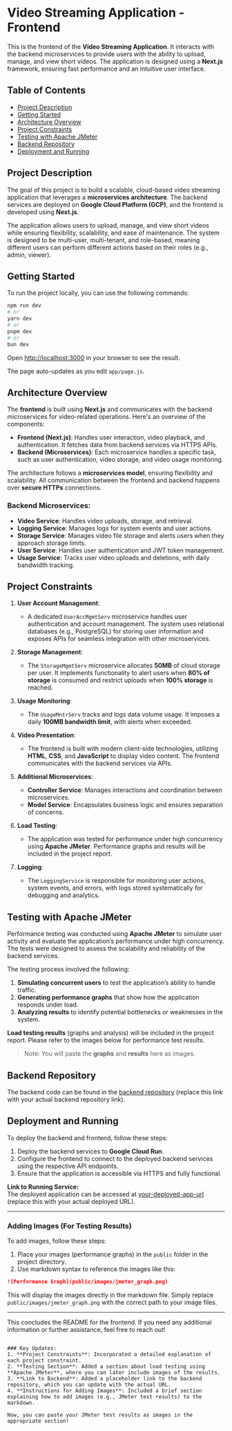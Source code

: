 # Video Streaming Application - Frontend

This is the frontend of the **Video Streaming Application**. It interacts with the backend microservices to provide users with the ability to upload, manage, and view short videos. The application is designed using a **Next.js** framework, ensuring fast performance and an intuitive user interface.

## Table of Contents

- [Project Description](#project-description)
- [Getting Started](#getting-started)
- [Architecture Overview](#architecture-overview)
- [Project Constraints](#project-constraints)
- [Testing with Apache JMeter](#testing-with-apache-jmeter)
- [Backend Repository](#backend-repository)
- [Deployment and Running](#deployment-and-running)

## Project Description

The goal of this project is to build a scalable, cloud-based video streaming application that leverages a **microservices architecture**. The backend services are deployed on **Google Cloud Platform (GCP)**, and the frontend is developed using **Next.js**.

The application allows users to upload, manage, and view short videos while ensuring flexibility, scalability, and ease of maintenance. The system is designed to be multi-user, multi-tenant, and role-based, meaning different users can perform different actions based on their roles (e.g., admin, viewer).

## Getting Started

To run the project locally, you can use the following commands:

```bash
npm run dev
# or
yarn dev
# or
pnpm dev
# or
bun dev
```

Open [http://localhost:3000](http://localhost:3000) in your browser to see the result.

The page auto-updates as you edit `app/page.js`.

## Architecture Overview

The **frontend** is built using **Next.js** and communicates with the backend microservices for video-related operations. Here's an overview of the components:

- **Frontend (Next.js)**: Handles user interaction, video playback, and authentication. It fetches data from backend services via HTTPS APIs.
- **Backend (Microservices)**: Each microservice handles a specific task, such as user authentication, video storage, and video usage monitoring.

The architecture follows a **microservices model**, ensuring flexibility and scalability. All communication between the frontend and backend happens over **secure HTTPs** connections.

### Backend Microservices:

- **Video Service**: Handles video uploads, storage, and retrieval.
- **Logging Service**: Manages logs for system events and user actions.
- **Storage Service**: Manages video file storage and alerts users when they approach storage limits.
- **User Service**: Handles user authentication and JWT token management.
- **Usage Service**: Tracks user video uploads and deletions, with daily bandwidth tracking.

## Project Constraints

1. **User Account Management**:
   - A dedicated `UserAccMgmtServ` microservice handles user authentication and account management. The system uses relational databases (e.g., PostgreSQL) for storing user information and exposes APIs for seamless integration with other microservices.

2. **Storage Management**:
   - The `StorageMgmtServ` microservice allocates **50MB** of cloud storage per user. It implements functionality to alert users when **80% of storage** is consumed and restrict uploads when **100% storage** is reached.

3. **Usage Monitoring**:
   - The `UsageMntrServ` tracks and logs data volume usage. It imposes a daily **100MB bandwidth limit**, with alerts when exceeded.

4. **Video Presentation**:
   - The frontend is built with modern client-side technologies, utilizing **HTML**, **CSS**, and **JavaScript** to display video content. The frontend communicates with the backend services via APIs.

5. **Additional Microservices**:
   - **Controller Service**: Manages interactions and coordination between microservices.
   - **Model Service**: Encapsulates business logic and ensures separation of concerns.

6. **Load Testing**:
   - The application was tested for performance under high concurrency using **Apache JMeter**. Performance graphs and results will be included in the project report.

7. **Logging**:
   - The `LoggingService` is responsible for monitoring user actions, system events, and errors, with logs stored systematically for debugging and analytics.

## Testing with Apache JMeter

Performance testing was conducted using **Apache JMeter** to simulate user activity and evaluate the application’s performance under high concurrency. The tests were designed to assess the scalability and reliability of the backend services.

The testing process involved the following:
1. **Simulating concurrent users** to test the application’s ability to handle traffic.
2. **Generating performance graphs** that show how the application responds under load.
3. **Analyzing results** to identify potential bottlenecks or weaknesses in the system.

**Load testing results** (graphs and analysis) will be included in the project report. Please refer to the images below for performance test results.

> Note: You will paste the **graphs** and **results** here as images.

## Backend Repository

The backend code can be found in the [backend repository](https://github.com/your-repository/backend) (replace this link with your actual backend repository link).

## Deployment and Running

To deploy the backend and frontend, follow these steps:

1. Deploy the backend services to **Google Cloud Run**.
2. Configure the frontend to connect to the deployed backend services using the respective API endpoints.
3. Ensure that the application is accessible via HTTPS and fully functional.

**Link to Running Service:**  
The deployed application can be accessed at [your-deployed-app-url](http://your-deployed-app-url) (replace this with your actual deployed URL).

---

### Adding Images (For Testing Results)

To add images, follow these steps:

1. Place your images (performance graphs) in the `public` folder in the project directory.
2. Use markdown syntax to reference the images like this:

```markdown
![Performance Graph](public/images/jmeter_graph.png)
```

This will display the images directly in the markdown file. Simply replace `public/images/jmeter_graph.png` with the correct path to your image files.

---

This concludes the README for the frontend. If you need any additional information or further assistance, feel free to reach out!
```

### Key Updates:
1. **Project Constraints**: Incorporated a detailed explanation of each project constraint.
2. **Testing Section**: Added a section about load testing using **Apache JMeter**, where you can later include images of the results.
3. **Link to Backend**: Added a placeholder link to the backend repository, which you can update with the actual URL.
4. **Instructions for Adding Images**: Included a brief section explaining how to add images (e.g., JMeter test results) to the markdown. 

Now, you can paste your JMeter test results as images in the appropriate section!
